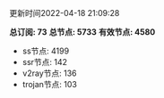 更新时间2022-04-18 21:09:28

**总订阅: 73**
**总节点: 5733**
**有效节点: 4580**
- ss节点: 4199
- ssr节点: 142
- v2ray节点: 136
- trojan节点: 103
